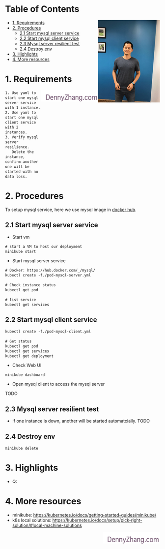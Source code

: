 Table of Contents
=================
<a href="https://www.dennyzhang.com"><img align="right" width="201" height="268" src="https://raw.githubusercontent.com/USDevOps/mywechat-slack-group/master/images/denny_201706.png"></a>

   * [1. Requirements](#1-requirements)
   * [2. Procedures](#2-procedures)
      * [2.1 Start mysql server service](#21-start-mysql-server-service)
      * [2.2 Start mysql client service](#22-start-mysql-client-service)
      * [2.3 Mysql server resilient test](#23-mysql-server-resilient-test)
      * [2.4 Destroy env](#24-destroy-env)
   * [3. Highlights](#3-highlights)
   * [4. More resources](#4-more-resources)

# 1. Requirements
<a href="https://www.dennyzhang.com"><img align="right" width="185" height="37" src="https://raw.githubusercontent.com/USDevOps/mywechat-slack-group/master/images/dns_small.png"></a>
```
1. Use yaml to start one mysql server service with 1 instance.
2. Use yaml to start one mysql client service with 2 instances.
3. Verify mysql server resilience.
   Delete the instance, confirm another one will be started with no data loss.
```

# 2. Procedures

To setup mysql service, here we use mysql image in [docker hub](https://hub.docker.com/_/mysql/).

## 2.1 Start mysql server service
- Start vm
```
# start a VM to host our deployment
minikube start
```

- Start mysql server service
```
# Docker: https://hub.docker.com/_/mysql/
kubectl create -f./pod-mysql-server.yml

# Check instance status
kubectl get pod

# list service
kubectl get services
```

## 2.2 Start mysql client service
```
kubectl create -f./pod-mysql-client.yml

# Get status
kubectl get pod
kubectl get services
kubectl get deployment
```

- Check Web UI
```
minikube dashboard
```

- Open mysql client to access the mysql server

TODO

## 2.3 Mysql server resilient test
- If one instance is down, another will be started automatcially.
TODO

## 2.4 Destroy env
```
minikube delete
```

# 3. Highlights
- Q:

# 4. More resources
- minikube: https://kubernetes.io/docs/getting-started-guides/minikube/
- k8s local solutions: https://kubernetes.io/docs/setup/pick-right-solution/#local-machine-solutions

<a href="https://www.dennyzhang.com"><img align="right" width="185" height="37" src="https://raw.githubusercontent.com/USDevOps/mywechat-slack-group/master/images/dns_small.png"></a>
